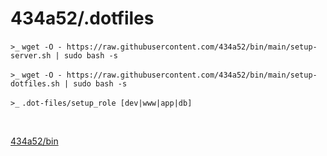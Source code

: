 # 434a52/.dotfiles

`>_` `wget -O - https://raw.githubusercontent.com/434a52/bin/main/setup-server.sh | sudo bash -s`

`>_` `wget -O - https://raw.githubusercontent.com/434a52/bin/main/setup-dotfiles.sh | sudo bash -s`

`>_` `.dot-files/setup_role [dev|www|app|db]`

<br/>

[434a52/bin](https://github.com/434a52/bin)
